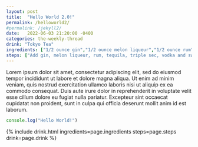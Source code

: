 ```yaml
---
layout: post
title:  "Hello World 2.0!"
permalink: /helloworld2/
#permalink: /jekyll2/
date:   2022-06-03 21:20:00 -0400
categories: the-weekly-thread
drink: "Tokyo Tea"
ingredients: ["1/2 ounce gin","1/2 ounce melon liqueur","1/2 ounce rum","1/2 ounce tequila","1/2 ounce triple sec","1/2 ounce vodka","1 ounce sweet and sour mix*","1 splash club soda","Garnish: lemon wheel","Garnish: maraschino cherry"]
steps: ["Add gin, melon liqueur, rum, tequila, triple sec, vodka and sweet-and-sour mix into a highball glass with ice and stir to combine.", "Top with the club soda.", "Garnish with a lemon wheel and maraschino cherry. "]
---
```


Lorem ipsum dolor sit amet, consectetur adipiscing elit, sed do eiusmod tempor incididunt ut labore et dolore magna aliqua. Ut enim ad minim veniam, quis nostrud exercitation ullamco laboris nisi ut aliquip ex ea commodo consequat. Duis aute irure dolor in reprehenderit in voluptate velit esse cillum dolore eu fugiat nulla pariatur. Excepteur sint occaecat cupidatat non proident, sunt in culpa qui officia deserunt mollit anim id est laborum.

```javascript
console.log("Hello World!")
```


{% include drink.html ingredients=page.ingredients steps=page.steps drink=page.drink %}